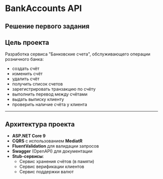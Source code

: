 # BankAccounts API

Решение первого задания
---

## Цель проекта

Разработка сервиса "Банковские счета", обслуживающего операции розничного банка:

-	создать счёт
-	изменить счёт
-	удалить счёт
-	получить список счетов
-	зарегистрировать транзакцию по счёту
-	выполнить перевод между счётами
-	выдать выписку клиенту
-	проверить наличие счёта у клиента


---

## Архитектура проекта

- **ASP.NET Core 9**
- **CQRS** с использованием **MediatR**
- **FluentValidation** для валидации запросов
- **Swagger** (OpenAPI) для документации
- **Stub-сервисы**:
  - Сервис хранения счётов (в памяти)
  - Сервис верификации клиентов
  - Сервис поддержки валют



